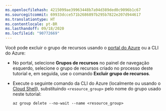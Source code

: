 ```yaml
---
ms.openlocfilehash: 4215099ae39963448b7a94d389ded0c9096b1c67
ms.sourcegitcommit: 69933dcce571b2686897b295b7822e207d944617
ms.translationtype: HT
ms.contentlocale: pt-BR
ms.lasthandoff: 09/18/2020
ms.locfileid: "90772669"
---
```

Você pode excluir o grupo de recursos usando o [portal do Azure](https://portal.azure.com) ou a CLI do Azure:

- No portal, selecione **Grupos de recursos** no painel de navegação esquerdo, selecione o grupo de recursos criado no processo deste tutorial e, em seguida, use o comando **Excluir grupo de recursos**.

- Execute o seguinte comando da CLI do Azure (localmente ou usando o [Cloud Shell](/azure/cloud-shell/overview)), substituindo `<resource_group>` pelo nome do grupo usado neste tutorial:

    ```azurecli
    az group delete --no-wait --name <resource_group>
    ```
